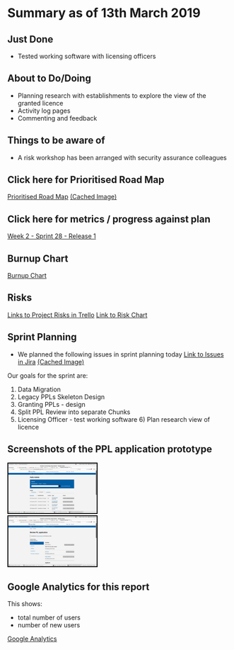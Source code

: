 # Summary as of 13th March 2019 

## Just Done
* Tested working software with licensing officers

## About to Do/Doing
* Planning research with establishments to explore the view of the granted licence
* Activity log pages 
* Commenting and feedback

## Things to be aware of
* A risk workshop has been arranged with security assurance colleagues
 
## Click here for Prioritised Road Map
[Prioritised Road Map](https://trello.com/b/p7x9hbPV/prioritised-roadmap)    [\(Cached Image\)](graphs/ASLRoadMap13032019.jpg)

## Click here for metrics / progress against plan
[Week 2 - Sprint 28 - Release 1](graphs/progress13032019.png)

## Burnup Chart

[Burnup Chart](burnup13032019.md)

## Risks
[Links to Project Risks in Trello](https://trello.com/b/VuFuCL7t/risk-register-and-kpis-asl-delivery) 
[Link to Risk Chart](graphs/risk13032019.png)

## Sprint Planning
* We planned the following issues in sprint planning today [Link to Issues in Jira](https://jira.digital.homeoffice.gov.uk/secure/RapidBoard.jspa?rapidView=261)    [\(Cached Image\)](graphs/sprint13032019.png)

Our goals for the sprint are:
1. Data Migration
2. Legacy PPLs Skeleton Design 
3. Granting PPLs - design 
4. Split PPL Review into separate Chunks  
5. Licensing Officer - test working software 6) Plan research view of licence

## Screenshots of the PPL application prototype
<a href="graphs/proto1_13032019.png"><img src="graphs/proto1_13032019.png" alt="HTML5 Icon" width="200" style="border:2px solid black"></a>
<br>
<a href="graphs/proto2_13032019.png"><img src="graphs/proto2_13032019.png" alt="HTML5 Icon" width="200" style="border:2px solid black"></a>
<br>

## Google Analytics for this report

This shows:
* total number of users
* number of new users

[Google Analytics](graphs/GA13032019.jpg)

